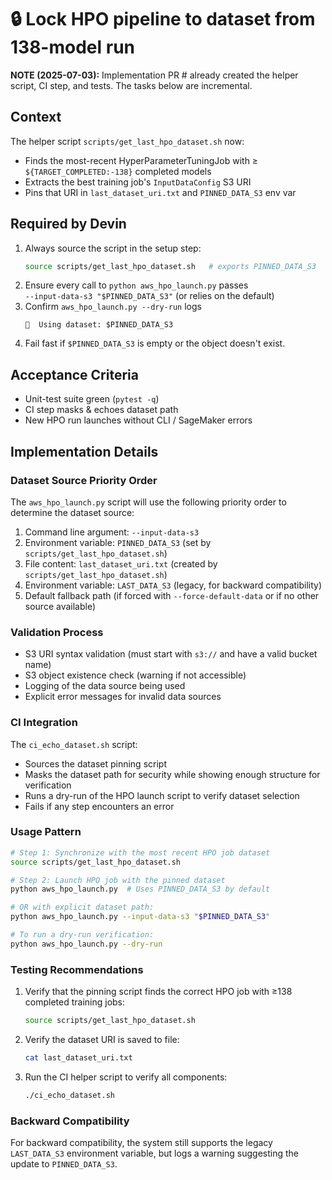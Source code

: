 # 🔒 Lock HPO pipeline to dataset from 138-model run

**NOTE (2025-07-03):** Implementation PR #<PR-NUMBER> already created the helper script, CI step, and tests. The tasks below are incremental.

## Context
The helper script `scripts/get_last_hpo_dataset.sh` now:
- Finds the most-recent HyperParameterTuningJob with ≥ `${TARGET_COMPLETED:-138}` completed models
- Extracts the best training job's `InputDataConfig` S3 URI
- Pins that URI in `last_dataset_uri.txt` and `PINNED_DATA_S3` env var

## Required by Devin
1. Always source the script in the setup step:
   ```bash
   source scripts/get_last_hpo_dataset.sh   # exports PINNED_DATA_S3
   ```
2. Ensure every call to `python aws_hpo_launch.py` passes  
   `--input-data-s3 "$PINNED_DATA_S3"` (or relies on the default)
3. Confirm `aws_hpo_launch.py --dry-run` logs
   ```
   🔗  Using dataset: $PINNED_DATA_S3
   ```
4. Fail fast if `$PINNED_DATA_S3` is empty or the object doesn't exist.

## Acceptance Criteria
- Unit-test suite green (`pytest -q`)
- CI step masks & echoes dataset path
- New HPO run launches without CLI / SageMaker errors

## Implementation Details

### Dataset Source Priority Order
The `aws_hpo_launch.py` script will use the following priority order to determine the dataset source:

1. Command line argument: `--input-data-s3`
2. Environment variable: `PINNED_DATA_S3` (set by `scripts/get_last_hpo_dataset.sh`)
3. File content: `last_dataset_uri.txt` (created by `scripts/get_last_hpo_dataset.sh`)
4. Environment variable: `LAST_DATA_S3` (legacy, for backward compatibility)
5. Default fallback path (if forced with `--force-default-data` or if no other source available)

### Validation Process
- S3 URI syntax validation (must start with `s3://` and have a valid bucket name)
- S3 object existence check (warning if not accessible)
- Logging of the data source being used
- Explicit error messages for invalid data sources

### CI Integration
The `ci_echo_dataset.sh` script:
- Sources the dataset pinning script
- Masks the dataset path for security while showing enough structure for verification
- Runs a dry-run of the HPO launch script to verify dataset selection
- Fails if any step encounters an error

### Usage Pattern
```bash
# Step 1: Synchronize with the most recent HPO job dataset
source scripts/get_last_hpo_dataset.sh

# Step 2: Launch HPO job with the pinned dataset
python aws_hpo_launch.py  # Uses PINNED_DATA_S3 by default

# OR with explicit dataset path:
python aws_hpo_launch.py --input-data-s3 "$PINNED_DATA_S3"

# To run a dry-run verification:
python aws_hpo_launch.py --dry-run
```

### Testing Recommendations
1. Verify that the pinning script finds the correct HPO job with ≥138 completed training jobs:
   ```bash
   source scripts/get_last_hpo_dataset.sh
   ```

2. Verify the dataset URI is saved to file:
   ```bash
   cat last_dataset_uri.txt
   ```

3. Run the CI helper script to verify all components:
   ```bash
   ./ci_echo_dataset.sh
   ```

### Backward Compatibility
For backward compatibility, the system still supports the legacy `LAST_DATA_S3` environment variable, but logs a warning suggesting the update to `PINNED_DATA_S3`.
